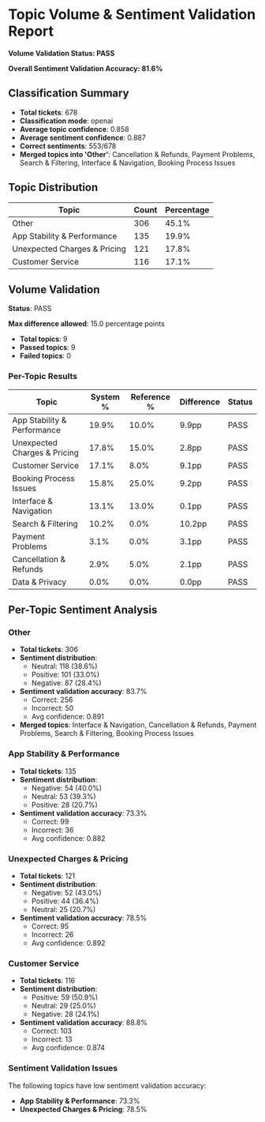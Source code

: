 # Topic Volume & Sentiment Validation Report

**Volume Validation Status: PASS**

**Overall Sentiment Validation Accuracy: 81.6%**

## Classification Summary

- **Total tickets**: 678
- **Classification mode**: openai
- **Average topic confidence**: 0.858
- **Average sentiment confidence**: 0.887
- **Correct sentiments**: 553/678
- **Merged topics into 'Other'**: Cancellation & Refunds, Payment Problems, Search & Filtering, Interface & Navigation, Booking Process Issues

## Topic Distribution

| Topic | Count | Percentage |
|-------|-------|------------|
| Other | 306 | 45.1% |
| App Stability & Performance | 135 | 19.9% |
| Unexpected Charges & Pricing | 121 | 17.8% |
| Customer Service | 116 | 17.1% |

## Volume Validation

**Status**: PASS

**Max difference allowed**: 15.0 percentage points

- **Total topics**: 9
- **Passed topics**: 9
- **Failed topics**: 0

### Per-Topic Results

| Topic | System % | Reference % | Difference | Status |
|-------|----------|-------------|------------|--------|
| App Stability & Performance | 19.9% | 10.0% | 9.9pp | PASS |
| Unexpected Charges & Pricing | 17.8% | 15.0% | 2.8pp | PASS |
| Customer Service | 17.1% | 8.0% | 9.1pp | PASS |
| Booking Process Issues | 15.8% | 25.0% | 9.2pp | PASS |
| Interface & Navigation | 13.1% | 13.0% | 0.1pp | PASS |
| Search & Filtering | 10.2% | 0.0% | 10.2pp | PASS |
| Payment Problems | 3.1% | 0.0% | 3.1pp | PASS |
| Cancellation & Refunds | 2.9% | 5.0% | 2.1pp | PASS |
| Data & Privacy | 0.0% | 0.0% | 0.0pp | PASS |

## Per-Topic Sentiment Analysis

### Other

- **Total tickets**: 306
- **Sentiment distribution**:
  - Neutral: 118 (38.6%)
  - Positive: 101 (33.0%)
  - Negative: 87 (28.4%)
- **Sentiment validation accuracy**: 83.7%
  - Correct: 256
  - Incorrect: 50
  - Avg confidence: 0.891
- **Merged topics**: Interface & Navigation, Cancellation & Refunds, Payment Problems, Search & Filtering, Booking Process Issues

### App Stability & Performance

- **Total tickets**: 135
- **Sentiment distribution**:
  - Negative: 54 (40.0%)
  - Neutral: 53 (39.3%)
  - Positive: 28 (20.7%)
- **Sentiment validation accuracy**: 73.3%
  - Correct: 99
  - Incorrect: 36
  - Avg confidence: 0.882

### Unexpected Charges & Pricing

- **Total tickets**: 121
- **Sentiment distribution**:
  - Negative: 52 (43.0%)
  - Positive: 44 (36.4%)
  - Neutral: 25 (20.7%)
- **Sentiment validation accuracy**: 78.5%
  - Correct: 95
  - Incorrect: 26
  - Avg confidence: 0.892

### Customer Service

- **Total tickets**: 116
- **Sentiment distribution**:
  - Positive: 59 (50.9%)
  - Neutral: 29 (25.0%)
  - Negative: 28 (24.1%)
- **Sentiment validation accuracy**: 88.8%
  - Correct: 103
  - Incorrect: 13
  - Avg confidence: 0.874

### Sentiment Validation Issues

The following topics have low sentiment validation accuracy:

- **App Stability & Performance**: 73.3%
- **Unexpected Charges & Pricing**: 78.5%
